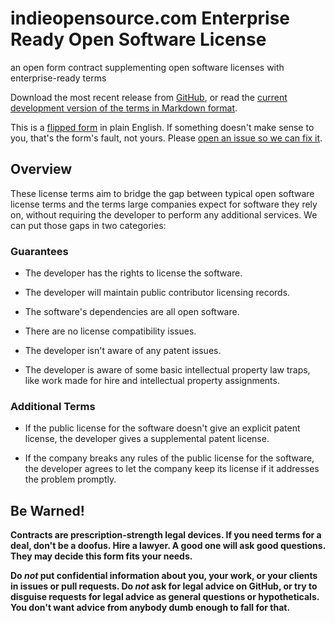 # indieopensource.com Enterprise Ready Open Software License

an open form contract supplementing open software licenses with enterprise-ready terms

Download the most recent release from [GitHub](https://github.com/indieopensource/enterprise-ready-license/releases), or read the [current development version of the terms in Markdown format](https://github.com/indieopensource/enterprise-ready-license/blob/master/terms.md).

This is a [flipped form](https://flippedform.com) in plain English.  If something doesn't make sense to you, that's the form's fault, not yours.  Please [open an issue so we can fix it](https://github.com/indieopensource/enterprise-ready-license/issues/new).

## Overview

These license terms aim to bridge the gap between typical open software license terms and the terms large companies expect for software they rely on, without requiring the developer to perform any additional services.  We can put those gaps in two categories:

### Guarantees

- The developer has the rights to license the software.

- The developer will maintain public contributor licensing records.

- The software's dependencies are all open software.

- There are no license compatibility issues.

- The developer isn't aware of any patent issues.

- The developer is aware of some basic intellectual property law traps, like work made for hire and intellectual property assignments.

### Additional Terms

- If the public license for the software doesn't give an explicit patent license, the developer gives a supplemental patent license.

- If the company breaks any rules of the public license for the software, the developer agrees to let the company keep its license if it addresses the problem promptly.

## Be Warned!

**Contracts are prescription-strength legal devices.  If you need terms for a deal, don't be a doofus.  Hire a lawyer.  A good one will ask good questions.  They may decide this form fits your needs.**

**Do _not_ put confidential information about you, your work, or your clients in issues or pull requests.  Do _not_ ask for legal advice on GitHub, or try to disguise requests for legal advice as general questions or hypotheticals.  You don't want advice from anybody dumb enough to fall for that.**
